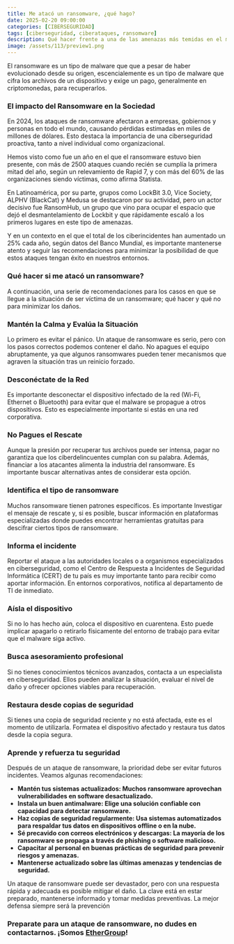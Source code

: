 ```yaml
---
title: Me atacó un ransomware, ¿qué hago?
date: 2025-02-20 09:00:00 
categories: [CIBERSEGURIDAD]
tags: [ciberseguridad, ciberataques, ransomware]
description: Qué hacer frente a una de las amenazas más temidas en el mundo digital y cómo enfrentar el hecho de haber sido víctimas para minimizar los daños.
image: /assets/113/preview1.png
---
```


El ransomware es un tipo de malware que que a pesar de haber evolucionado desde su origen, escencialemente es un tipo de malware que cifra los archivos de un dispositivo y exige un pago, generalmente en criptomonedas, para recuperarlos.

### El impacto del Ransomware en la Sociedad

En 2024, los ataques de ransomware afectaron a empresas, gobiernos y personas en todo el mundo, causando pérdidas estimadas en miles de millones de dólares. Esto destaca la importancia de una ciberseguridad proactiva, tanto a nivel individual como organizacional.

Hemos visto como fue un año en el que el ransomware estuvo bien presente, con más de 2500 ataques cuando recién se cumplía la primera mitad del año, según un relevamiento de Rapid 7, y con más del 60% de las organizaciones siendo víctimas, como afirma Statista.

En Latinoamérica, por su parte, grupos como LockBit 3.0, Vice Society, ALPHV (BlackCat) y Medusa se destacaron por su actividad, pero un actor decisivo fue RansomHub, un grupo que vino para ocupar el espacio que dejó el desmantelamiento de Lockbit y que rápidamente escaló a los primeros lugares en este tipo de amenazas.

Y en un contexto en el que el total de los ciberincidentes han aumentado un 25% cada año, según datos del Banco Mundial, es importante mantenerse atento y seguir las recomendaciones para minimizar la posibilidad de que estos ataques tengan éxito en nuestros entornos.

### Qué hacer si me atacó un ransomware?

A continuación, una serie de recomendaciones para los casos en que se llegue a la situación de ser víctima de un ransomware; qué hacer y qué no para minimizar los daños.

### Mantén la Calma y Evalúa la Situación

Lo primero es evitar el pánico. Un ataque de ransomware es serio, pero con los pasos correctos podemos contener el daño. No apagues el equipo abruptamente, ya que algunos ransomwares pueden tener mecanismos que agraven la situación tras un reinicio forzado.

### Desconéctate de la Red

Es importante desconectar el dispositivo infectado de la red (Wi-Fi, Ethernet o Bluetooth) para evitar que el malware se propague a otros dispositivos. Esto es especialmente importante si estás en una red corporativa.

### No Pagues el Rescate

Aunque la presión por recuperar tus archivos puede ser intensa, pagar no garantiza que los ciberdelincuentes cumplan con su palabra. Además, financiar a los atacantes alimenta la industria del ransomware. Es importante buscar alternativas antes de considerar esta opción.

### Identifica el tipo de ransomware

Muchos ransomware tienen patrones específicos. Es importante Investigar el mensaje de rescate y, si es posible, buscar información en plataformas especializadas donde puedes encontrar herramientas gratuitas para descifrar ciertos tipos de ransomware.

### Informa el incidente

Reportar el ataque a las autoridades locales o a organismos especializados en ciberseguridad, como el Centro de Respuesta a Incidentes de Seguridad Informática (CERT) de tu país es muy importante tanto para recibir como aportar información. En entornos corporativos, notifica al departamento de TI de inmediato.

### Aísla el dispositivo

Si no lo has hecho aún, coloca el dispositivo en cuarentena. Esto puede implicar apagarlo o retirarlo físicamente del entorno de trabajo para evitar que el malware siga activo.

### Busca asesoramiento profesional

Si no tienes conocimientos técnicos avanzados, contacta a un especialista en ciberseguridad. Ellos pueden analizar la situación, evaluar el nivel de daño y ofrecer opciones viables para recuperación.

### Restaura desde copias de seguridad

Si tienes una copia de seguridad reciente y no está afectada, este es el momento de utilizarla. Formatea el dispositivo afectado y restaura tus datos desde la copia segura.

### Aprende y refuerza tu seguridad

Después de un ataque de ransomware, la prioridad debe ser evitar futuros incidentes. Veamos algunas recomendaciones:

- **Mantén tus sistemas actualizados: Muchos ransomware aprovechan vulnerabilidades en software desactualizado.**
- **Instala un buen antimalware: Elige una solución confiable con capacidad para detectar ransomware.**
- **Haz copias de seguridad regularmente: Usa sistemas automatizados para respaldar tus datos en dispositivos offline o en la nube.**
- **Sé precavido con correos electrónicos y descargas: La mayoría de los ransomware se propaga a través de phishing o software malicioso.**
- **Capacitar al personal en buenas prácticas de seguridad para prevenir riesgos y amenazas.**
- **Mantenerse actualizado sobre las últimas amenazas y tendencias de seguridad.**

Un ataque de ransomware puede ser devastador, pero con una respuesta rápida y adecuada es posible mitigar el daño. La clave está en estar preparado, mantenerse informado y tomar medidas preventivas. La mejor defensa siempre será la prevención

### Preparate para un ataque de ransomware, no dudes en contactarnos. ¡Somos [EtherGroup](https://ethergroup.mx/)!
